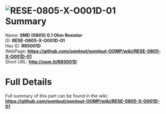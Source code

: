 
![RESE-0805-X-O001D-01](https://github.com/oomlout/oomlout-OOMP/blob/master/parts/RESE-0805-X-O001D-01/RESE-0805-X-O001D-01_420.jpg)   
Summary
=================
  
Name: __SMD (0805) 0.1 Ohm Resistor__    
ID: __RESE-0805-X-O001D-01__   
Hex ID: __R85001D__   
WebPage: __https://github.com/oomlout/oomlout-OOMP/wiki/RESE-0805-X-O001D-01__   
Short URL: __http://oom.lt/R85001D__   

Full Details
==========================
Full summary of this part can be found in the wiki:   
__https://github.com/oomlout/oomlout-OOMP/wiki/RESE-0805-X-O001D-01__    

